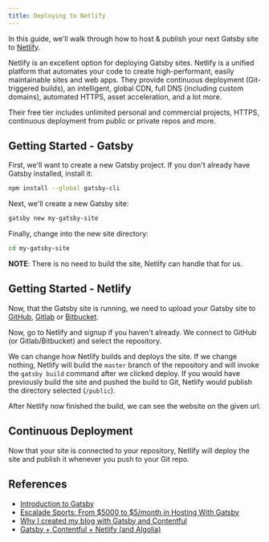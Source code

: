 ```yaml
---
title: Deploying to Netlify
---
```


In this guide, we'll walk through how to host & publish your next Gatsby site to [Netlify](https://www.netlify.com/).

Netlify is an excellent option for deploying Gatsby sites. Netlify is a unified
platform that automates your code to create high-performant, easily maintainable
sites and web apps. They provide continuous deployment (Git-triggered builds),
an intelligent, global CDN, full DNS (including custom domains), automated
HTTPS, asset acceleration, and a lot more.

Their free tier includes unlimited personal and commercial projects, HTTPS,
continuous deployment from public or private repos and more.

## Getting Started - Gatsby

First, we'll want to create a new Gatsby project. If you don't already have Gatsby installed, install it:

```sh
npm install --global gatsby-cli
```

Next, we'll create a new Gatsby site:

```sh
gatsby new my-gatsby-site
```

Finally, change into the new site directory:

```sh
cd my-gatsby-site
```

**NOTE**: There is no need to build the site, Netlify can handle that for us.

## Getting Started - Netlify

Now, that the Gatsby site is running, we need to upload your Gatsby site to [GitHub](https://github.com/), [Gitlab](https://about.gitlab.com/) or [Bitbucket](https://bitbucket.org/).

Now, go to Netlify and signup if you haven't already.
We connect to GitHub (or Gitlab/Bitbucket) and select the repository.

We can change how Netlify builds and deploys the site.
If we change nothing, Netlify will build the `master` branch of the repository and will invoke the `gatsby build` command after we clicked deploy.
If you would have previously build the site and pushed the build to Git, Netlify would publish the directory selected (`/public`).

After Netlify now finished the build, we can see the website on the given url.

## Continuous Deployment

Now that your site is connected to your repository, Netlify will deploy the site and publish it whenever you push to your Git repo.

## References

- [Introduction to Gatsby](https://www.gatsbyjs.org/blog/2017-05-31-introduction-to-gatsby/#deployment)
- [Escalade Sports: From $5000 to $5/month in Hosting With Gatsby](https://www.gatsbyjs.org/blog/2018-06-14-escalade-sports-from-5000-to-5-in-hosting/)
- [Why I created my blog with Gatsby and Contentful](https://www.gatsbyjs.org/blog/2017-11-09-why-i-created-my-blog-with-gatsby-and-contentful/#hosting-with-netlify)
- [Gatsby + Contentful + Netlify (and Algolia)](https://www.gatsbyjs.org/blog/2017-12-06-gatsby-plus-contentful-plus-netlify/#solution-netlify--gatsby)
